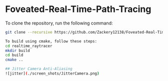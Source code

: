 # Foveated-Real-Time-Path-Tracing

To clone the repository, run the following command:
```bash
git clone --recursive https://github.com/Zackery12138/Foveated-Real-Time-Path-Tracing.git

To build using cmake, follow these steps:
cd realtime_raytracer
mkdir build
cd build
cmake ..

## Jitter Camera Anti-Aliasing
![jitter](./screen_shots/JitterCamera.png)

